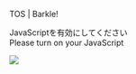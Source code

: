 TOS | Barkle!

JavaScriptを有効にしてください  
Please turn on your JavaScript

![](/static-assets/splash.png?1726476959147)